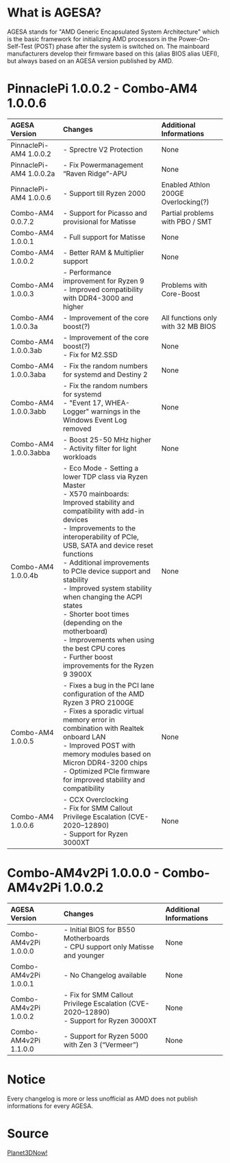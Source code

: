 # What is AGESA?

AGESA stands for "AMD Generic Encapsulated System Architecture" which is the basic framework for initializing AMD processors in the Power-On-Self-Test (POST) phase after the system is switched on. The mainboard manufacturers develop their firmware based on this (alias BIOS alias UEFI), but always based on an AGESA version published by AMD.

# PinnaclePi 1.0.0.2 - Combo-AM4 1.0.0.6

| AGESA Version | Changes | Additional Informations |                    
|:--------------|:--------|:------------------------|
|PinnaclePi-AM4 1.0.0.2 | - Sprectre V2 Protection | None |
|PinnaclePi-AM4 1.0.0.2a | - Fix Powermanagement “Raven Ridge”-APU | None |
|PinnaclePi-AM4 1.0.0.6 | - Support till Ryzen 2000 | Enabled Athlon 200GE Overlocking(?)
|Combo-AM4 0.0.7.2 | - Support for Picasso and provisional for Matisse | Partial problems with PBO / SMT
|Combo-AM4 1.0.0.1 | - Full support for Matisse | None |
|Combo-AM4 1.0.0.2 | - Better RAM & Multiplier support | None |
|Combo-AM4 1.0.0.3 | - Performance improvement for Ryzen 9<br> - Improved compatibility with DDR4-3000 and higher | Problems with Core-Boost
|Combo-AM4 1.0.0.3a | - Improvement of the core boost(?) | All functions only with 32 MB BIOS
|Combo-AM4 1.0.0.3ab | - Improvement of the core boost(?)<br>- Fix for M2.SSD | None |
|Combo-AM4 1.0.0.3aba | - Fix the random numbers for systemd and Destiny 2 | None |
|Combo-AM4 1.0.0.3abb | - Fix the random numbers for systemd<br>- "Event 17, WHEA-Logger" warnings in the Windows Event Log removed | None |
|Combo-AM4 1.0.0.3abba | - Boost 25-50 MHz higher<br>- Activity filter for light workloads | None |
|Combo-AM4 1.0.0.4b | - Eco Mode - Setting a lower TDP class via Ryzen Master<br>- X570 mainboards: Improved stability and compatibility with add-in devices<br>- Improvements to the interoperability of PCIe, USB, SATA and device reset functions<br>- Additional improvements to PCIe device support and stability<br>- Improved system stability when changing the ACPI states<br>- Shorter boot times (depending on the motherboard)<br>- Improvements when using the best CPU cores<br>- Further boost improvements for the Ryzen 9 3900X | None  |
|Combo-AM4 1.0.0.5 | - Fixes a bug in the PCI lane configuration of the AMD Ryzen 3 PRO 2100GE<br>- Fixes a sporadic virtual memory error in combination with Realtek onboard LAN <br>- Improved POST with memory modules based on Micron DDR4-3200 chips<br>- Optimized PCIe firmware for improved stability and compatibility | None  |
|Combo-AM4 1.0.0.6 | - CCX Overclocking<br>- Fix for SMM Callout Privilege Escalation (CVE-2020–12890)<br>- Support for Ryzen 3000XT | None   |

# Combo-AM4v2Pi 1.0.0.0 - Combo-AM4v2Pi 1.0.0.2

| AGESA Version | Changes | Additional Informations |                    
|:--------------|:--------|:------------------------|
|Combo-AM4v2Pi 1.0.0.0 | - Initial BIOS for B550 Motherboards<br>- CPU support only Matisse and younger | None |
|Combo-AM4v2Pi 1.0.0.1 | - No Changelog available | None |
|Combo-AM4v2Pi 1.0.0.2 | - Fix for SMM Callout Privilege Escalation (CVE-2020–12890)<br>- Support for Ryzen 3000XT | None |
|Combo-AM4v2Pi 1.1.0.0 | - Support for Ryzen 5000 with Zen 3 (“Vermeer”) | None |


# Notice
Every changelog is more or less unofficial as AMD does not publish informations for every AGESA.

# Source

[Planet3DNow!](https://planet3dnow.de)